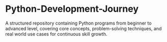 # Python-Development-Journey
A structured repository containing Python programs from beginner to advanced level, covering core concepts, problem-solving techniques, and real world use cases for continuous skill growth.
